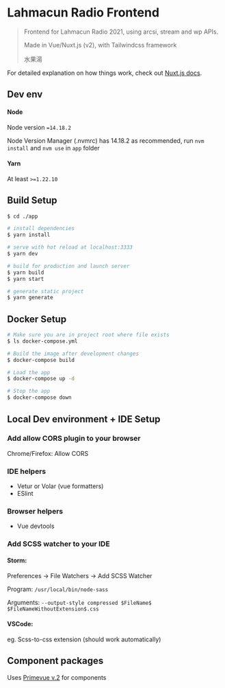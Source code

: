 # Lahmacun Radio Frontend

> Frontend for Lahmacun Radio 2021, using arcsi, stream and wp APIs. 
> 
> Made in Vue/Nuxt.js (v2), with Tailwindcss framework
> 
> 水果湯

For detailed explanation on how things work, check out [Nuxt.js docs](https://nuxtjs.org).

## Dev env
#### Node
Node version `=14.18.2`

Node Version Manager (.nvmrc) has 14.18.2 as recommended, run `nvm install` and `nvm use` in `app` folder
#### Yarn
At least `>=1.22.10`

## Build Setup

``` bash
$ cd ./app

# install dependencies
$ yarn install

# serve with hot reload at localhost:3333
$ yarn dev

# build for production and launch server
$ yarn build
$ yarn start

# generate static project
$ yarn generate
```

## Docker Setup
``` bash
# Make sure you are in project root where file exists
$ ls docker-compose.yml

# Build the image after development changes
$ docker-compose build

# Load the app
$ docker-compose up -d

# Stop the app
$ docker-compose down
```

## Local Dev environment + IDE Setup

### Add allow CORS plugin to your browser
Chrome/Firefox: Allow CORS

### IDE helpers
- Vetur or Volar (vue formatters)
- ESlint

### Browser helpers
- Vue devtools

### Add SCSS watcher to your IDE
#### Storm:

Preferences -> File Watchers -> Add SCSS Watcher

Program: ``` /usr/local/bin/node-sass ```

Arguments: ```` --output-style compressed $FileName$ $FileNameWithoutExtension$.css ````

#### VSCode:
eg. Scss-to-css extension (should work automatically)

## Component packages
Uses [Primevue v.2](https://www.primefaces.org/primevue-v2/#/) for components
